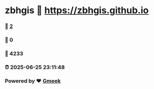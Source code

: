# zbhgis :link: https://zbhgis.github.io 
### :page_facing_up: [2](https://zbhgis.github.io/tag.html) 
### :speech_balloon: 0 
### :hibiscus: 4233 
### :alarm_clock: 2025-06-25 23:11:48 
### Powered by :heart: [Gmeek](https://github.com/Meekdai/Gmeek)
